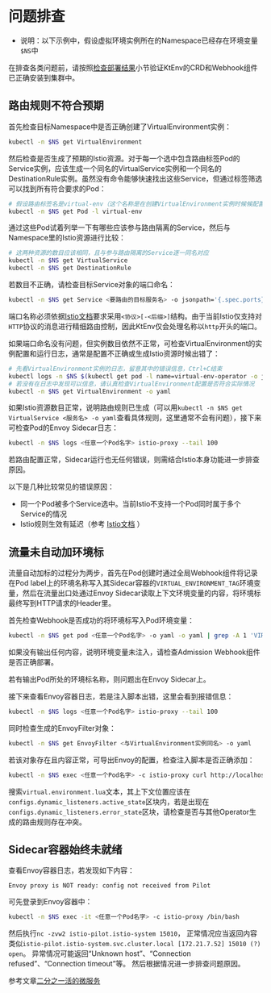 # 问题排查

- 说明：以下示例中，假设虚拟环境实例所在的Namespace已经存在环境变量`$NS`中

在排查各类问题前，请按照[检查部署结果](zh-cn/doc/deployment.md?id=检查部署结果)小节验证KtEnv的CRD和Webhook组件已正确安装到集群中。

## 路由规则不符合预期

首先检查目标Namespace中是否正确创建了VirtualEnvironment实例：

```bash
kubectl -n $NS get VirtualEnvironment
```

然后检查是否生成了预期的Istio资源。对于每一个选中包含路由标签Pod的Service实例，应该生成一个同名的VirtualService实例和一个同名的DestinationRule实例。虽然没有命令能够快速找出这些Service，但通过标签筛选可以找到所有符合要求的Pod：

```bash
# 假设路由标签名是virtual-env（这个名称是在创建VirtualEnvironment实例时候候配置的）
kubectl -n $NS get Pod -l virtual-env
```

通过这些Pod试着列举一下有哪些应该参与路由隔离的Service，然后与Namespace里的Istio资源进行比较：

```bash
# 这两种资源的数目应该相同，且与参与路由隔离的Service逐一同名对应
kubectl -n $NS get VirtualService
kubectl -n $NS get DestinationRule
```

若数目不正确，请检查目标Service对象的端口命名：

```bash
kubectl -n $NS get Service <要路由的目标服务名> -o jsonpath='{.spec.ports}'
```

端口名称必须依据[Istio文档](https://istio.io/latest/docs/ops/configuration/traffic-management/protocol-selection/)要求采用`<协议>[-<后缀>]`结构。由于当前Istio仅支持对`HTTP`协议的消息进行精细路由控制，因此KtEnv仅会处理名称以`http`开头的端口。

如果端口命名没有问题，但实例数目依然不正常，可检查VirtualEnvironment的实例配置和运行日志，通常是配置不正确或生成Istio资源时候出错了：

```bash
# 先看VirtualEnvironment实例的日志，留意其中的错误信息，Ctrl+C结束
kubectl logs -n $NS $(kubectl get pod -l name=virtual-env-operator -o jsonpath='{.items[0].metadata.name}' -n $NS) virtual-env-operator --tail 50 --follow
# 若没有在日志中发现可以信息，请认真检查VirtualEnvironment配置是否符合实际情况
kubectl -n $NS get VirtualEnvironment -o yaml
```

如果Istio资源数目正常，说明路由规则已生成（可以用`kubectl -n $NS get VirtualService <服务名> -o yaml`查看具体规则，这里通常不会有问题），接下来可检查Pod的Envoy Sidecar日志：

```bash
kubectl -n $NS logs <任意一个Pod名字> istio-proxy --tail 100
```

若路由配置正常，Sidecar运行也无任何错误，则需结合Istio本身功能进一步排查原因。

以下是几种比较常见的错误原因：

- 同一个Pod被多个Service选中。当前Istio不支持一个Pod同时属于多个Service的情况
- Istio规则生效有延迟（参考 [Istio文档](https://istio.io/latest/zh/docs/ops/common-problems/network-issues/#route-rules-don't-seem-to-affect-traffic-flow) ）

## 流量未自动加环境标

流量自动加标的过程分为两步，首先在Pod创建时通过全局Webhook组件将记录在Pod label上的环境名称写入其Sidecar容器的`VIRTUAL_ENVIRONMENT_TAG`环境变量，然后在流量出口处通过Envoy Sidecar读取上下文环境变量的内容，将环境标最终写到HTTP请求的Header里。

首先检查Webhook是否成功的将环境标写入Pod环境变量：

```bash
kubectl -n $NS get pod <任意一个Pod名字> -o yaml -o yaml | grep -A 1 'VIRTUAL_ENVIRONMENT_TAG'
```

如果没有输出任何内容，说明环境变量未注入，请检查Admission Webhook组件是否正确部署。

若有输出Pod所处的环境标名称，则问题出在Envoy Sidecar上。

接下来查看Envoy容器日志，若是注入脚本出错，这里会看到报错信息：

```bash
kubectl -n $NS logs <任意一个Pod名字> istio-proxy --tail 100
```

同时检查生成的EnvoyFilter对象：

```bash
kubectl -n $NS get EnvoyFilter <与VirtualEnvironment实例同名> -o yaml
```

若该对象存在且内容正常，可导出Envoy的配置，检查注入脚本是否正确添加：

```bash
kubectl -n $NS exec <任意一个Pod名字> -c istio-proxy curl http://localhost:15000/config_dump | less
```

搜索`virtual.environment.lua`文本，其上下文位置应该在`configs.dynamic_listeners.active_state`区块内，若是出现在`configs.dynamic_listeners.error_state`区块，请检查是否与其他Operator生成的路由规则存在冲突。

## Sidecar容器始终未就绪

查看Envoy容器日志，若发现如下内容：

```text
Envoy proxy is NOT ready: config not received from Pilot
```

可先登录到Envoy容器中：

```bash
kubectl -n $NS exec -it <任意一个Pod名字> -c istio-proxy /bin/bash
```

然后执行`nc -zvw2 istio-pilot.istio-system 15010`，
正常情况应当返回内容类似`istio-pilot.istio-system.svc.cluster.local [172.21.7.52] 15010 (?) open`。
异常情况可能返回“Unknown host”、“Connection refused”、“Connection timeout”等。
然后根据情况进一步排查问题原因。

参考文章[二分之一活的微服务](https://juejin.im/post/5ecdf080e51d457841190d22)

